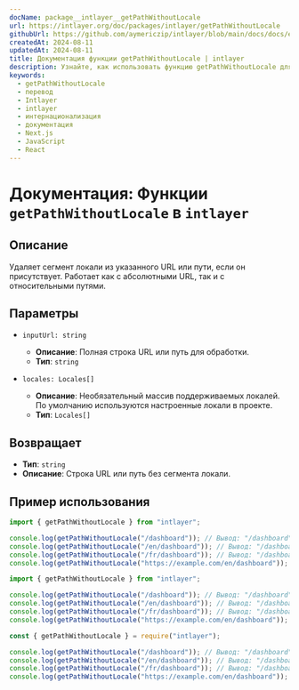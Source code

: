 ```yaml
---
docName: package__intlayer__getPathWithoutLocale
url: https://intlayer.org/doc/packages/intlayer/getPathWithoutLocale
githubUrl: https://github.com/aymericzip/intlayer/blob/main/docs/docs/en/packages/intlayer/getPathWithoutLocale.md
createdAt: 2024-08-11
updatedAt: 2024-08-11
title: Документация функции getPathWithoutLocale | intlayer
description: Узнайте, как использовать функцию getPathWithoutLocale для пакета intlayer
keywords:
  - getPathWithoutLocale
  - перевод
  - Intlayer
  - intlayer
  - интернационализация
  - документация
  - Next.js
  - JavaScript
  - React
---
```


# Документация: Функции `getPathWithoutLocale` в `intlayer`

## Описание

Удаляет сегмент локали из указанного URL или пути, если он присутствует. Работает как с абсолютными URL, так и с относительными путями.

## Параметры

- `inputUrl: string`

  - **Описание**: Полная строка URL или путь для обработки.
  - **Тип**: `string`

- `locales: Locales[]`
  - **Описание**: Необязательный массив поддерживаемых локалей. По умолчанию используются настроенные локали в проекте.
  - **Тип**: `Locales[]`

## Возвращает

- **Тип**: `string`
- **Описание**: Строка URL или путь без сегмента локали.

## Пример использования

```typescript codeFormat="typescript"
import { getPathWithoutLocale } from "intlayer";

console.log(getPathWithoutLocale("/dashboard")); // Вывод: "/dashboard"
console.log(getPathWithoutLocale("/en/dashboard")); // Вывод: "/dashboard"
console.log(getPathWithoutLocale("/fr/dashboard")); // Вывод: "/dashboard"
console.log(getPathWithoutLocale("https://example.com/en/dashboard")); // Вывод: "https://example.com/dashboard"
```

```javascript codeFormat="esm"
import { getPathWithoutLocale } from "intlayer";

console.log(getPathWithoutLocale("/dashboard")); // Вывод: "/dashboard"
console.log(getPathWithoutLocale("/en/dashboard")); // Вывод: "/dashboard"
console.log(getPathWithoutLocale("/fr/dashboard")); // Вывод: "/dashboard"
console.log(getPathWithoutLocale("https://example.com/en/dashboard")); // Вывод: "https://example.com/dashboard"
```

```javascript codeFormat="commonjs"
const { getPathWithoutLocale } = require("intlayer");

console.log(getPathWithoutLocale("/dashboard")); // Вывод: "/dashboard"
console.log(getPathWithoutLocale("/en/dashboard")); // Вывод: "/dashboard"
console.log(getPathWithoutLocale("/fr/dashboard")); // Вывод: "/dashboard"
console.log(getPathWithoutLocale("https://example.com/en/dashboard")); // Вывод: "https://example.com/dashboard"
```
